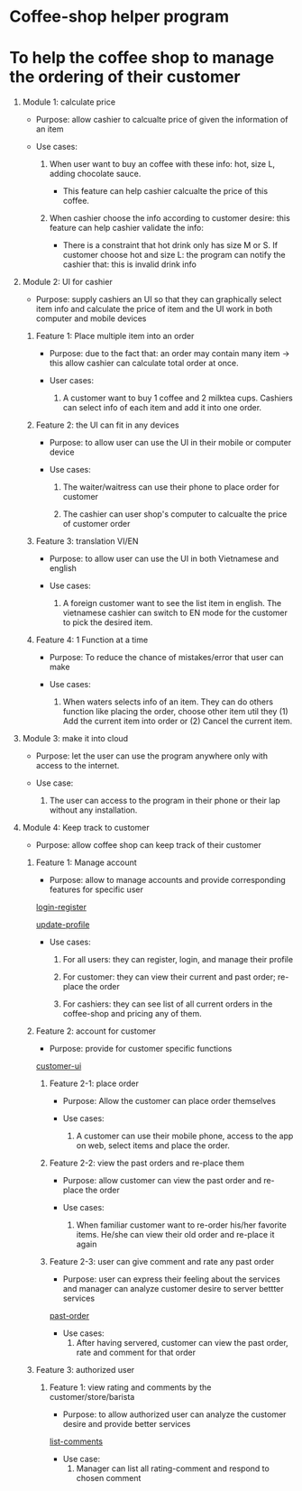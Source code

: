 
# Coffee-shop helper program

To help the coffee shop to manage the ordering of their customer
===

1. Module 1: calculate price

	- Purpose: allow cashier to calcualte price of given the information of an item

	- Use cases:
		1. When user want to buy an coffee with these info: hot, size L, adding chocolate sauce. 
			- This feature can help cashier calcualte the price of this coffee.

		2. When cashier choose the info according to customer desire: this feature can help cashier validate the info:
			- There is a constraint that hot drink only has size M or S. If customer choose hot and size L: the program can notify the cashier that: this is invalid drink info

2. Module 2: UI for cashier

	- Purpose: supply cashiers an UI so that they can graphically select item info and calculate the price of item and the UI work in both computer and mobile devices

	1. Feature 1: Place multiple item into an order
		- Purpose: due to the fact that: an order may contain many item -> this allow cashier can calculate total order at once.

		- User cases:
			1. A customer want to buy 1 coffee and 2 milktea cups. Cashiers can select info of each item and add it into one order.

	2. Feature 2: the UI can fit in any devices
		- Purpose: to allow user can use the UI in their mobile or computer device

		- Use cases:
			1. The waiter/waitress can use their phone to place order for customer

			2. The cashier can user shop's computer to calcualte the price of customer order

	3. Feature 3: translation VI/EN
		- Purpose: to allow user can use the UI in both Vietnamese and english

		- Use cases:
			1. A foreign customer want to see the list item in english. The vietnamese cashier can switch to EN mode for the customer to pick the desired item.

	4. Feature 4: 1 Function at a time
		- Purpose: To reduce the chance of mistakes/error that user can make

		- Use cases:
			1. When waters selects info of an item. They can do others function like placing the order, choose other item util they (1) Add the current item into order or (2) Cancel the current item.

3. Module 3: make it into cloud

	- Purpose: let the user can use the program anywhere only with access to the internet.

	- Use case:
		1. The user can access to the program in their phone or their lap without any installation.


4. Module 4: Keep track to customer

	- Purpose: allow coffee shop can keep track of their customer

	1. Feature 1: Manage account 
		- Purpose: allow to manage accounts and provide corresponding features for specific user

		[login-register](./images/login-register.pdf)

		[update-profile](./images/update-profile.pdf)

		- Use cases:
			1. For all users: they can register, login, and manage their profile

			2. For customer: they can view their current and past order; re-place the order

			3. For cashiers: they can see list of all current orders in the coffee-shop and pricing any of them.

	2. Feature 2: account for customer
		- Purpose: provide for customer specific functions

		[customer-ui](./images/customer-ui.pdf)

		1. Feature 2-1: place order
			- Purpose: Allow the customer can place order themselves 

			- Use cases:
				1. A customer can use their mobile phone, access to the app on web, select items and place the order.

		2. Feature 2-2: view the past orders and re-place them
			- Purpose: allow customer can view the past order and re-place the order

			- Use cases:
				1. When familiar customer want to re-order his/her favorite items. He/she can view their old order and re-place it again

		3. Feature 2-3: user can give comment and rate any past order
			- Purpose: user can express their feeling about the services and manager can analyze customer desire to server bettter services

			[past-order](./images/customer-past-order.pdf)

			- Use cases:
				1. After having servered, customer can view the past order, rate and comment for that order

	3. Feature 3: authorized user

		1. Feature 1: view rating and comments by the customer/store/barista

			- Purpose: to allow authorized user can analyze the customer desire and provide better services

			[list-comments](./images/comment-list.pdf)
			
			- Use case:
				1. Manager can list all rating-comment and respond to chosen comment